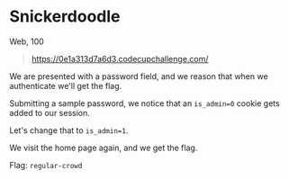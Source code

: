 # Snickerdoodle
Web, 100

> https://0e1a313d7a6d3.codecupchallenge.com/

We are presented with a password field, and we reason that when we authenticate we'll get the flag.

Submitting a sample password, we notice that an `is_admin=0` cookie gets added to our session.

Let's change that to `is_admin=1`.

We visit the home page again, and we get the flag.

Flag: `regular-crowd`
